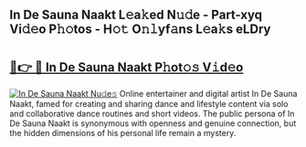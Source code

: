 ## In De Sauna Naakt L𝚎a𝚔ed N𝚞𝚍e - Part-xyq Vi𝚍𝚎o P𝚑𝚘tos - H𝚘𝚝 O𝚗𝚕yf𝚊ns L𝚎a𝚔s eLDry

# <h2><a href="http://kf36y4.oniu.top/?m=In+De+Sauna+Naakt">🔗👉 🔴 In De Sauna Naakt P𝚑ot𝚘𝚜 V𝚒d𝚎o</a></h2>

[![In De Sauna Naakt Nu𝚍e𝚜](https://i.imgur.com/0qMVB7G.gif)](http://kf36y4.oniu.top/?m=In+De+Sauna+Naakt)
Online entertainer and digital artist In De Sauna Naakt, famed for creating and sharing dance and lifestyle content via solo and collaborative dance routines and short videos. The public persona of In De Sauna Naakt is synonymous with openness and genuine connection, but the hidden dimensions of his personal life remain a mystery.  
